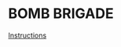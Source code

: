 # BOMB BRIGADE #

[Instructions](https://github.com/IdesOfJune/BombBrigade/blob/master/instructions.md)

